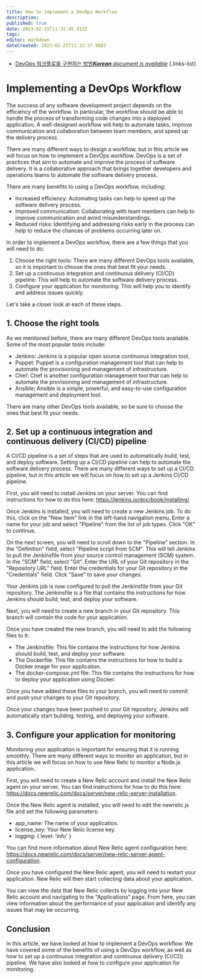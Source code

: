 ```yaml
---
title: How to Implement a DevOps Workflow
description: 
published: true
date: 2023-02-25T11:32:45.812Z
tags: 
editor: markdown
dateCreated: 2023-02-25T11:32:37.988Z
---
```


- [DevOps 워크플로를 구현하는 방법***Korean** document is available*](/ko/Knowledge-base/Common/how-to-implement-a-devops-workflow)
{.links-list}


# Implementing a DevOps Workflow

The success of any software development project depends on the efficiency of the workflow. In particular, the workflow should be able to handle the process of transforming code changes into a deployed application. A well-designed workflow will help to automate tasks, improve communication and collaboration between team members, and speed up the delivery process.

There are many different ways to design a workflow, but in this article we will focus on how to implement a DevOps workflow. DevOps is a set of practices that aim to automate and improve the process of software delivery. It is a collaborative approach that brings together developers and operations teams to automate the software delivery process.

There are many benefits to using a DevOps workflow, including:

- Increased efficiency: Automating tasks can help to speed up the software delivery process.
- Improved communication: Collaborating with team members can help to improve communication and avoid misunderstandings.
- Reduced risks: Identifying and addressing risks early in the process can help to reduce the chances of problems occurring later on.

In order to implement a DevOps workflow, there are a few things that you will need to do:

1. Choose the right tools: There are many different DevOps tools available, so it is important to choose the ones that best fit your needs.
2. Set up a continuous integration and continuous delivery (CI/CD) pipeline: This will help to automate the software delivery process.
3. Configure your application for monitoring: This will help you to identify and address issues quickly.

Let's take a closer look at each of these steps.

## 1. Choose the right tools

As we mentioned before, there are many different DevOps tools available. Some of the most popular tools include:

- Jenkins: Jenkins is a popular open source continuous integration tool.
- Puppet: Puppet is a configuration management tool that can help to automate the provisioning and management of infrastructure.
- Chef: Chef is another configuration management tool that can help to automate the provisioning and management of infrastructure.
- Ansible: Ansible is a simple, powerful, and easy-to-use configuration management and deployment tool.

There are many other DevOps tools available, so be sure to choose the ones that best fit your needs.

## 2. Set up a continuous integration and continuous delivery (CI/CD) pipeline

A CI/CD pipeline is a set of steps that are used to automatically build, test, and deploy software. Setting up a CI/CD pipeline can help to automate the software delivery process. There are many different ways to set up a CI/CD pipeline, but in this article we will focus on how to set up a Jenkins CI/CD pipeline.

First, you will need to install Jenkins on your server. You can find instructions for how to do this here: https://jenkins.io/doc/book/installing/.

Once Jenkins is installed, you will need to create a new Jenkins job. To do this, click on the "New Item" link in the left-hand navigation menu. Enter a name for your job and select "Pipeline" from the list of job types. Click "OK" to continue.

On the next screen, you will need to scroll down to the "Pipeline" section. In the "Definition" field, select "Pipeline script from SCM". This will tell Jenkins to pull the Jenkinsfile from your source control management (SCM) system. In the "SCM" field, select "Git". Enter the URL of your Git repository in the "Repository URL" field. Enter the credentials for your Git repository in the "Credentials" field. Click "Save" to save your changes.

Your Jenkins job is now configured to pull the Jenkinsfile from your Git repository. The Jenkinsfile is a file that contains the instructions for how Jenkins should build, test, and deploy your software.

Next, you will need to create a new branch in your Git repository. This branch will contain the code for your application.

Once you have created the new branch, you will need to add the following files to it:

- The Jenkinsfile: This file contains the instructions for how Jenkins should build, test, and deploy your software.
- The Dockerfile: This file contains the instructions for how to build a Docker image for your application.
- The docker-compose.yml file: This file contains the instructions for how to deploy your application using Docker.

Once you have added these files to your branch, you will need to commit and push your changes to your Git repository.

Once your changes have been pushed to your Git repository, Jenkins will automatically start building, testing, and deploying your software.

## 3. Configure your application for monitoring

Monitoring your application is important for ensuring that it is running smoothly. There are many different ways to monitor an application, but in this article we will focus on how to use New Relic to monitor a Node.js application.

First, you will need to create a New Relic account and install the New Relic agent on your server. You can find instructions for how to do this here: https://docs.newrelic.com/docs/server/new-relic-server-installation.

Once the New Relic agent is installed, you will need to edit the newrelic.js file and set the following parameters:

- app_name: The name of your application.
- license_key: Your New Relic license key.
- logging: {
  level: 'info'
}

You can find more information about New Relic agent configuration here: https://docs.newrelic.com/docs/server/new-relic-server-agent-configuration.

Once you have configured the New Relic agent, you will need to restart your application. New Relic will then start collecting data about your application.

You can view the data that New Relic collects by logging into your New Relic account and navigating to the "Applications" page. From here, you can view information about the performance of your application and identify any issues that may be occurring.

## Conclusion

In this article, we have looked at how to implement a DevOps workflow. We have covered some of the benefits of using a DevOps workflow, as well as how to set up a continuous integration and continuous delivery (CI/CD) pipeline. We have also looked at how to configure your application for monitoring.